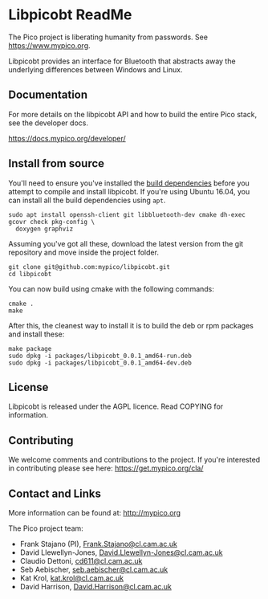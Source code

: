 # Libpicobt ReadMe

The Pico project is liberating humanity from passwords. See https://www.mypico.org.

Libpicobt provides an interface for Bluetooth that abstracts away the underlying
differences between Windows and Linux.

## Documentation

For more details on the libpicobt API and how to build the entire Pico stack, see the developer docs.

https://docs.mypico.org/developer/

## Install from source

You'll need to ensure you've installed the [build dependencies](https://docs.mypico.org/developer/libpicobt/#deps) before you attempt to compile and install libpicobt. If you're using Ubuntu 16.04, you can install all the build dependencies using `apt`.

```
sudo apt install openssh-client git libbluetooth-dev cmake dh-exec gcovr check pkg-config \
  doxygen graphviz
```

Assuming you've got all these, download the latest version from the git repository and move inside the project folder.

```
git clone git@github.com:mypico/libpicobt.git
cd libpicobt
```

You can now build using cmake with the following commands:

```
cmake .
make
```

After this, the cleanest way to install it is to build the deb or rpm packages and install these:

```
make package
sudo dpkg -i packages/libpicobt_0.0.1_amd64-run.deb
sudo dpkg -i packages/libpicobt_0.0.1_amd64-dev.deb
```

## License

Libpicobt is released under the AGPL licence. Read COPYING for information.

## Contributing

We welcome comments and contributions to the project. If you're interested in contributing please see here: https://get.mypico.org/cla/

## Contact and Links

More information can be found at: http://mypico.org

The Pico project team:
 * Frank Stajano (PI), Frank.Stajano@cl.cam.ac.uk
 * David Llewellyn-Jones, David.Llewellyn-Jones@cl.cam.ac.uk
 * Claudio Dettoni, cd611@cl.cam.ac.uk
 * Seb Aebischer, seb.aebischer@cl.cam.ac.uk
 * Kat Krol, kat.krol@cl.cam.ac.uk
 * David Harrison, David.Harrison@cl.cam.ac.uk

